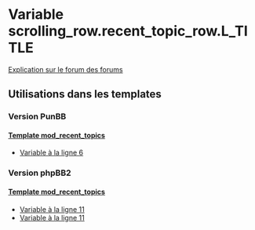 # Variable scrolling_row.recent_topic_row.L_TITLE
[Explication sur le forum des forums](http://forum.forumactif.com/t294113-listing-des-variables#scrolling_row.recent_topic_row.L_TITLE)

## Utilisations dans les templates

### Version PunBB

#### [Template mod_recent_topics](punbb/mod_recent_topics.md)
* [Variable à la ligne 6](../punbb/mod_recent_topics.tpl#L6)

### Version phpBB2

#### [Template mod_recent_topics](subsilver/mod_recent_topics.md)
* [Variable à la ligne 11](../subsilver/mod_recent_topics.tpl#L11)
* [Variable à la ligne 11](../subsilver/mod_recent_topics.tpl#L11)